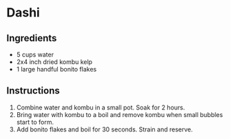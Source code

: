 # Dashi

## Ingredients

- 5 cups water
- 2x4 inch dried kombu kelp
- 1 large handful bonito flakes

## Instructions

1. Combine water and kombu in a small pot. Soak for 2 hours.
2. Bring water with kombu to a boil and remove kombu when small bubbles start to form.
3. Add bonito flakes and boil for 30 seconds. Strain and reserve.
